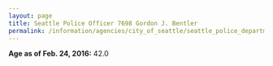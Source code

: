 ```yaml
---
layout: page
title: Seattle Police Officer 7698 Gordon J. Bentler
permalink: /information/agencies/city_of_seattle/seattle_police_department/copbook/7698/
---
```


**Age as of Feb. 24, 2016:** 42.0
